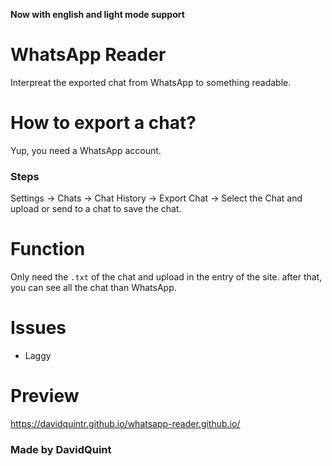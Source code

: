**Now with english and light mode support**
# WhatsApp Reader
Interpreat the exported chat from WhatsApp to something readable.

# How to export a chat?
Yup, you need a WhatsApp account.

### Steps
Settings -> Chats -> Chat History -> Export Chat -> Select the Chat
and upload or send to a chat to save the chat.

# Function
Only need the `.txt` of the chat and upload in the entry of the site.
after that, you can see all the chat than WhatsApp.

# Issues 
- Laggy

# Preview
https://davidquintr.github.io/whatsapp-reader.github.io/

### Made by DavidQuint
